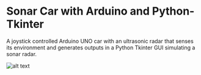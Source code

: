 # Sonar Car with Arduino and Python-Tkinter

A joystick controlled Arduino UNO car with an ultrasonic radar that senses its environment and generates outputs in a Python Tkinter GUI simulating a sonar radar.

![alt text](https://github.com/AlejandroCovarrubias/Sonar_Car/blob/master/circuit_diagram.png?raw=true)
